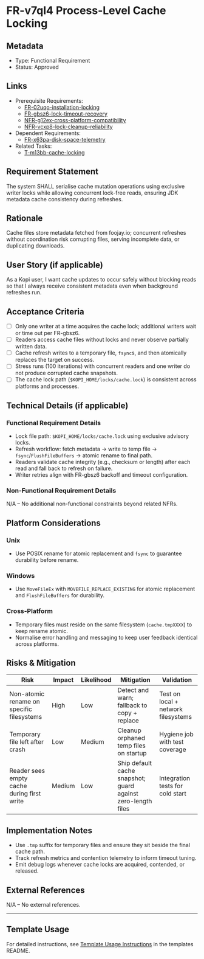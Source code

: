 # FR-v7ql4 Process-Level Cache Locking

## Metadata

- Type: Functional Requirement
- Status: Approved
  <!-- Draft: Under discussion | Approved: Ready for implementation | Rejected: Decision made not to pursue this requirement -->

## Links

- Prerequisite Requirements:
  - [FR-02uqo-installation-locking](../requirements/FR-02uqo-installation-locking.md)
  - [FR-gbsz6-lock-timeout-recovery](../requirements/FR-gbsz6-lock-timeout-recovery.md)
  - [NFR-g12ex-cross-platform-compatibility](../requirements/NFR-g12ex-cross-platform-compatibility.md)
  - [NFR-vcxp8-lock-cleanup-reliability](../requirements/NFR-vcxp8-lock-cleanup-reliability.md)
- Dependent Requirements:
  - [FR-x63pa-disk-space-telemetry](../requirements/FR-x63pa-disk-space-telemetry.md)
- Related Tasks:
  - [T-m13bb-cache-locking](../tasks/T-m13bb-cache-locking/README.md)

## Requirement Statement

The system SHALL serialise cache mutation operations using exclusive writer locks while allowing concurrent lock-free reads, ensuring JDK metadata cache consistency during refreshes.

## Rationale

Cache files store metadata fetched from foojay.io; concurrent refreshes without coordination risk corrupting files, serving incomplete data, or duplicating downloads.

## User Story (if applicable)

As a Kopi user, I want cache updates to occur safely without blocking reads so that I always receive consistent metadata even when background refreshes run.

## Acceptance Criteria

- [ ] Only one writer at a time acquires the cache lock; additional writers wait or time out per FR-gbsz6.
- [ ] Readers access cache files without locks and never observe partially written data.
- [ ] Cache refresh writes to a temporary file, `fsync`s, and then atomically replaces the target on success.
- [ ] Stress runs (100 iterations) with concurrent readers and one writer do not produce corrupted cache snapshots.
- [ ] The cache lock path (`$KOPI_HOME/locks/cache.lock`) is consistent across platforms and processes.

## Technical Details (if applicable)

### Functional Requirement Details

- Lock file path: `$KOPI_HOME/locks/cache.lock` using exclusive advisory locks.
- Refresh workflow: fetch metadata → write to temp file → `fsync`/`FlushFileBuffers` → atomic rename to final path.
- Readers validate cache integrity (e.g., checksum or length) after each read and fall back to refresh on failure.
- Writer retries align with FR-gbsz6 backoff and timeout configuration.

### Non-Functional Requirement Details

N/A – No additional non-functional constraints beyond related NFRs.

## Platform Considerations

### Unix

- Use POSIX rename for atomic replacement and `fsync` to guarantee durability before rename.

### Windows

- Use `MoveFileEx` with `MOVEFILE_REPLACE_EXISTING` for atomic replacement and `FlushFileBuffers` for durability.

### Cross-Platform

- Temporary files must reside on the same filesystem (`cache.tmpXXXX`) to keep rename atomic.
- Normalise error handling and messaging to keep user feedback identical across platforms.

## Risks & Mitigation

| Risk                                       | Impact | Likelihood | Mitigation                                                   | Validation                          |
| ------------------------------------------ | ------ | ---------- | ------------------------------------------------------------ | ----------------------------------- |
| Non-atomic rename on specific filesystems  | High   | Low        | Detect and warn; fallback to copy + replace                  | Test on local + network filesystems |
| Temporary file left after crash            | Low    | Medium     | Cleanup orphaned temp files on startup                       | Hygiene job with test coverage      |
| Reader sees empty cache during first write | Medium | Low        | Ship default cache snapshot; guard against zero-length files | Integration tests for cold start    |

## Implementation Notes

- Use `.tmp` suffix for temporary files and ensure they sit beside the final cache path.
- Track refresh metrics and contention telemetry to inform timeout tuning.
- Emit debug logs whenever cache locks are acquired, contended, or released.

## External References

N/A – No external references.

---

## Template Usage

For detailed instructions, see [Template Usage Instructions](../templates/README.md#individual-requirement-template-requirementsmd) in the templates README.
